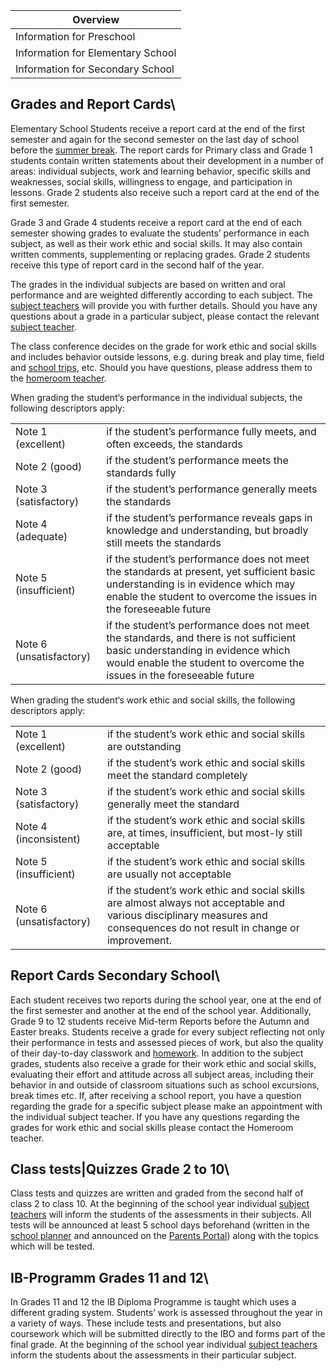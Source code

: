 | Overview |
| --- |
| Information for Preschool | no |
| Information for Elementary School | yes |
| Information for Secondary School | yes |

## Grades and Report Cards\ 

Elementary School Students receive a report card at the end of the first semester and again for the second semester on the last day of school before the [summer break](/ISB-Eltern-wiki/en/Holidays,_Public_Holidays_and_Bridge_Days "Holidays, Public Holidays and Bridge Days"). The report cards for Primary class and Grade 1 students contain written statements about their development in a number of areas: individual subjects, work and learning behavior, specific skills and weaknesses, social skills, willingness to engage, and participation in lessons. Grade 2 students also receive such a report card at the end of the first semester.

Grade 3 and Grade 4 students receive a report card at the end of each semester showing grades to evaluate the students’ performance in each subject, as well as their work ethic and social skills. It may also contain written comments, supplementing or replacing grades. Grade 2 students receive this type of report card in the second half of the year.

The grades in the individual subjects are based on written and oral performance and are weighted differently according to each subject. The [subject teachers](/ISB-Eltern-wiki/en/Homeroom_Teacher_and_Subject_Teacher "Homeroom Teacher and Subject Teacher") will provide you with further details. Should you have any questions about a grade in a particular subject, please contact the relevant [subject teacher](/ISB-Eltern-wiki/en/Homeroom_Teacher_and_Subject_Teacher "Homeroom Teacher and Subject Teacher").

The class conference decides on the grade for work ethic and social skills and includes behavior outside lessons, e.g. during break and play time, field and [school trips](/ISB-Eltern-wiki/en/School_Trips "School Trips"), etc. Should you have questions, please address them to the [homeroom teacher](/ISB-Eltern-wiki/en/Homeroom_Teacher_and_Subject_Teacher "Homeroom Teacher and Subject Teacher").

When grading the student‘s performance in the individual subjects, the following descriptors apply:

<table><tbody><tr><td>Note 1 (excellent)</td><td>if the student’s performance fully meets, and often exceeds, the standards</td></tr><tr><td>Note 2 (good)</td><td>if the student’s performance meets the standards fully</td></tr><tr><td>Note 3 (satisfactory)</td><td>if the student’s performance generally meets the standards</td></tr><tr><td>Note 4 (adequate)</td><td>if the student’s performance reveals gaps in knowledge and understanding, but broadly still meets the standards</td></tr><tr><td>Note 5 (insufficient)</td><td>if the student’s performance does not meet the standards at present, yet sufficient basic understanding is in evidence which may enable the student to overcome the issues in the foreseeable future</td></tr><tr><td>Note 6 (unsatisfactory)</td><td>if the student’s performance does not meet the standards, and there is not sufficient basic understanding in evidence which would enable the student to overcome the issues in the foreseeable future</td></tr></tbody></table>

When grading the student‘s work ethic and social skills, the following descriptors apply:

<table><tbody><tr><td>Note 1 (excellent)</td><td>if the student’s work ethic and social skills are outstanding</td></tr><tr><td>Note 2 (good)</td><td>if the student’s work ethic and social skills meet the standard completely</td></tr><tr><td>Note 3 (satisfactory)</td><td>if the student’s work ethic and social skills generally meet the standard</td></tr><tr><td>Note 4 (inconsistent)</td><td>if the student’s work ethic and social skills are, at times, insufficient, but most-ly still acceptable</td></tr><tr><td>Note 5 (insufficient)</td><td>if the student’s work ethic and social skills are usually not acceptable</td></tr><tr><td>Note 6 (unsatisfactory)</td><td>if the student’s work ethic and social skills are almost always not acceptable and various disciplinary measures and consequences do not result in change or improvement.</td></tr></tbody></table>

## Report Cards Secondary School\ 

Each student receives two reports during the school year, one at the end of the first semester and another at the end of the school year. Additionally, Grade 9 to 12 students receive Mid-term Reports before the Autumn and Easter breaks. Students receive a grade for every subject reflecting not only their performance in tests and assessed pieces of work, but also the quality of their day-to-day classwork and [homework](/ISB-Eltern-wiki/en/Homework_and_Planners "Homework and Planners"). In addition to the subject grades, students also receive a grade for their work ethic and social skills, evaluating their effort and attitude across all subject areas, including their behavior in and outside of classroom situations such as school excursions, break times etc. If, after receiving a school report, you have a question regarding the grade for a specific subject please make an appointment with the individual subject teacher. If you have any questions regarding the grades for work ethic and social skills please contact the Homeroom teacher.

## Class tests|Quizzes Grade 2 to 10\ 

Class tests and quizzes are written and graded from the second half of class 2 to class 10. At the beginning of the school year individual [subject teachers](/ISB-Eltern-wiki/en/Homeroom_Teacher_and_Subject_Teacher "Homeroom Teacher and Subject Teacher") will inform the students of the assessments in their subjects. All tests will be announced at least 5 school days beforehand (written in the [school planner](/ISB-Eltern-wiki/en/Homework_and_Planners "Homework and Planners") and announced on the [Parents Portal](/ISB-Eltern-wiki/en/Parents_Portal "Parents Portal")) along with the topics which will be tested.

## IB-Programm Grades 11 and 12\ 

In Grades 11 and 12 the IB Diploma Programme is taught which uses a different grading system. Students’ work is assessed throughout the year in a variety of ways. These include tests and presentations, but also coursework which will be submitted directly to the IBO and forms part of the final grade. At the beginning of the school year individual [subject teachers](/ISB-Eltern-wiki/en/Homeroom_Teacher_and_Subject_Teacher "Homeroom Teacher and Subject Teacher") inform the students about the assessments in their particular subject.